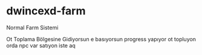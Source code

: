 # dwincexd-farm
Normal Farm Sistemi

Ot Toplama Bölgesine Gidiyorsun e basıyorsun progress yapıyor ot topluyon orda npc var satıyon iste aq
